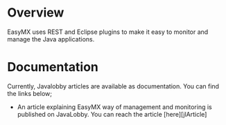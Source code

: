 # Overview
EasyMX uses REST and Eclipse plugins to make it easy to monitor and manage the Java applications.

# Documentation
Currently, Javalobby articles are available as documentation. You can find the links below;

  - An article explaining EasyMX way of management and monitoring is published on JavaLobby. You can reach the article [here][jlArticle]